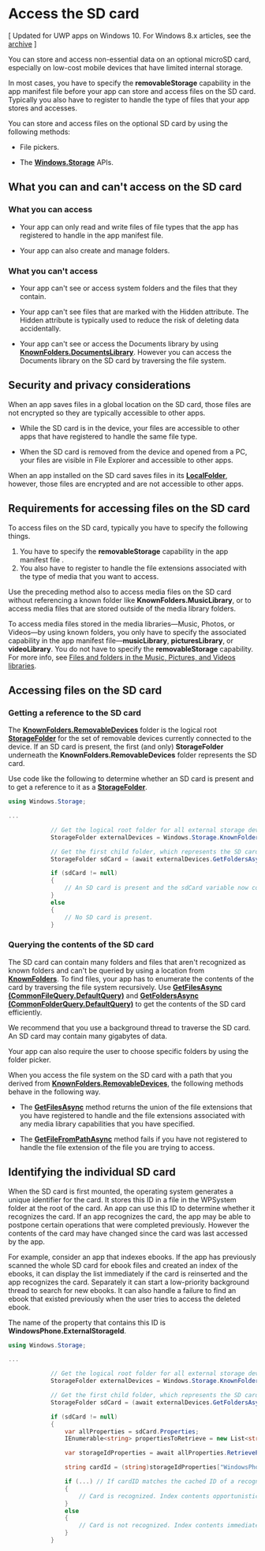 # Access the SD card

\[ Updated for UWP apps on Windows 10. For Windows 8.x articles, see the [archive](http://go.microsoft.com/fwlink/p/?linkid=619132) \]


You can store and access non-essential data on an optional microSD card, especially on low-cost mobile devices that have limited internal storage.

In most cases, you have to specify the **removableStorage** capability in the app manifest file before your app can store and access files on the SD card. Typically you also have to register to handle the type of files that your app stores and accesses.

You can store and access files on the optional SD card by using the following methods:

- File pickers.

- The [**Windows.Storage**](https://msdn.microsoft.com/library/windows/apps/br227346) APIs.

## What you can and can't access on the SD card

### What you can access

- Your app can only read and write files of file types that the app has registered to handle in the app manifest file.

- Your app can also create and manage folders.

### What you can't access

- Your app can't see or access system folders and the files that they contain.

- Your app can't see files that are marked with the Hidden attribute. The Hidden attribute is typically used to reduce the risk of deleting data accidentally.

- Your app can't see or access the Documents library by using [**KnownFolders.DocumentsLibrary**](https://msdn.microsoft.com/library/windows/apps/br227152). However you can access the Documents library on the SD card by traversing the file system.

## Security and privacy considerations

When an app saves files in a global location on the SD card, those files are not encrypted so they are typically accessible to other apps.

- While the SD card is in the device, your files are accessible to other apps that have registered to handle the same file type.

- When the SD card is removed from the device and opened from a PC, your files are visible in File Explorer and accessible to other apps.

When an app installed on the SD card saves files in its [**LocalFolder**](https://msdn.microsoft.com/library/windows/apps/br241621), however, those files are encrypted and are not accessible to other apps.

## Requirements for accessing files on the SD card

To access files on the SD card, typically you have to specify the following things.

1.  You have to specify the **removableStorage** capability in the app manifest file .
2.  You also have to register to handle the file extensions associated with the type of media that you want to access.

Use the preceding method also to access media files on the SD card without referencing a known folder like **KnownFolders.MusicLibrary**, or to access media files that are stored outside of the media library folders.

To access media files stored in the media libraries—Music, Photos, or Videos—by using known folders, you only have to specify the associated capability in the app manifest file—**musicLibrary**, **picturesLibrary**, or **videoLibrary**. You do not have to specify the **removableStorage** capability. For more info, see [Files and folders in the Music, Pictures, and Videos libraries](quickstart-managing-folders-in-the-music-pictures-and-videos-libraries.md).

## Accessing files on the SD card

### Getting a reference to the SD card

The [**KnownFolders.RemovableDevices**](https://msdn.microsoft.com/library/windows/apps/br227158) folder is the logical root [**StorageFolder**](https://msdn.microsoft.com/library/windows/apps/br227230) for the set of removable devices currently connected to the device. If an SD card is present, the first (and only) **StorageFolder** underneath the **KnownFolders.RemovableDevices** folder represents the SD card.

Use code like the following to determine whether an SD card is present and to get a reference to it as a [**StorageFolder**](https://msdn.microsoft.com/library/windows/apps/br227230).

```csharp
using Windows.Storage;

...

            // Get the logical root folder for all external storage devices.
            StorageFolder externalDevices = Windows.Storage.KnownFolders.RemovableDevices;

            // Get the first child folder, which represents the SD card.
            StorageFolder sdCard = (await externalDevices.GetFoldersAsync()).FirstOrDefault();

            if (sdCard != null)
            {
                // An SD card is present and the sdCard variable now contains a reference to it.
            }
            else
            {
                // No SD card is present.
            }
```

### Querying the contents of the SD card

The SD card can contain many folders and files that aren't recognized as known folders and can't be queried by using a location from [**KnownFolders**](https://msdn.microsoft.com/library/windows/apps/br227151). To find files, your app has to enumerate the contents of the card by traversing the file system recursively. Use [**GetFilesAsync (CommonFileQuery.DefaultQuery)**](https://msdn.microsoft.com/library/windows/apps/br227274) and [**GetFoldersAsync (CommonFolderQuery.DefaultQuery)**](https://msdn.microsoft.com/library/windows/apps/br227281) to get the contents of the SD card efficiently.

We recommend that you use a background thread to traverse the SD card. An SD card may contain many gigabytes of data.

Your app can also require the user to choose specific folders by using the folder picker.

When you access the file system on the SD card with a path that you derived from [**KnownFolders.RemovableDevices**](https://msdn.microsoft.com/library/windows/apps/br227158), the following methods behave in the following way.

-   The [**GetFilesAsync**](https://msdn.microsoft.com/library/windows/apps/br227273) method returns the union of the file extensions that you have registered to handle and the file extensions associated with any media library capabilities that you have specified.

-   The [**GetFileFromPathAsync**](https://msdn.microsoft.com/library/windows/apps/br227206) method fails if you have not registered to handle the file extension of the file you are trying to access.

## Identifying the individual SD card

When the SD card is first mounted, the operating system generates a unique identifier for the card. It stores this ID in a file in the WPSystem folder at the root of the card. An app can use this ID to determine whether it recognizes the card. If an app recognizes the card, the app may be able to postpone certain operations that were completed previously. However the contents of the card may have changed since the card was last accessed by the app.

For example, consider an app that indexes ebooks. If the app has previously scanned the whole SD card for ebook files and created an index of the ebooks, it can display the list immediately if the card is reinserted and the app recognizes the card. Separately it can start a low-priority background thread to search for new ebooks. It can also handle a failure to find an ebook that existed previously when the user tries to access the deleted ebook.

The name of the property that contains this ID is **WindowsPhone.ExternalStorageId**.

```csharp
using Windows.Storage;

...

            // Get the logical root folder for all external storage devices.
            StorageFolder externalDevices = Windows.Storage.KnownFolders.RemovableDevices;

            // Get the first child folder, which represents the SD card.
            StorageFolder sdCard = (await externalDevices.GetFoldersAsync()).FirstOrDefault();

            if (sdCard != null)
            {
                var allProperties = sdCard.Properties;
                IEnumerable<string> propertiesToRetrieve = new List<string> { "WindowsPhone.ExternalStorageId" };

                var storageIdProperties = await allProperties.RetrievePropertiesAsync(propertiesToRetrieve);

                string cardId = (string)storageIdProperties["WindowsPhone.ExternalStorageId"];

                if (...) // If cardID matches the cached ID of a recognized card.
                {
                    // Card is recognized. Index contents opportunistically.
                }
                else
                {
                    // Card is not recognized. Index contents immediately.
                }
            }
```

 

 





<!--HONumber=Jun16_HO1-->


